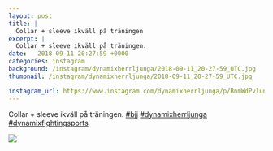 ```yaml
---
layout: post
title: |
  Collar + sleeve ikväll på träningen
excerpt: |
  Collar + sleeve ikväll på träningen.   
date:   2018-09-11 20:27:59 +0000
categories: instagram
background: /instagram/dynamixherrljunga/2018-09-11_20-27-59_UTC.jpg
thumbnail: /instagram/dynamixherrljunga/2018-09-11_20-27-59_UTC.jpg

instagram_url: https://www.instagram.com/dynamixherrljunga/p/BnmWdPvlunK
---
```

Collar + sleeve ikväll på träningen. [#bjj](https://www.instagram.com/explore/tags/bjj/) [#dynamixherrljunga](https://www.instagram.com/explore/tags/dynamixherrljunga/) [#dynamixfightingsports](https://www.instagram.com/explore/tags/dynamixfightingsports/)



<img src='{{ site.baseurl }}/instagram/dynamixherrljunga/2018-09-11_20-27-59_UTC.jpg' class='img-fluid' />
